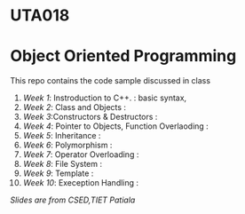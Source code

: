 # UTA018
# Object Oriented Programming 
This repo contains the code sample discussed in class

1. _Week 1_: Instroduction to C++.
    : basic syntax,
2. _Week 2_: Class and Objects
    :
3. _Week 3_:Constructors & Destructors
    :
4. _Week 4_: Pointer to Objects, Function Overlaoding
    :
5. _Week 5_: Inheritance
    :
6. _Week 6_: Polymorphism
    :
7. _Week 7_: Operator Overloading
    :
8. _Week 8_: File System
    :
9. _Week 9_: Template
    :
10. _Week 10_: Exeception Handling
    :

*Slides are from CSED,TIET Patiala*